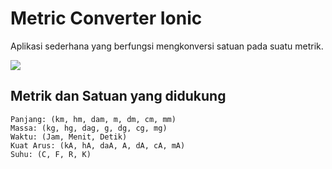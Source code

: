 # Metric Converter Ionic
Aplikasi sederhana yang berfungsi mengkonversi satuan pada suatu metrik.

![](https://github.com/lordyparihala26/MetricConverter-LordyParihala-IONIC/edit/main/assets/IonicApp.gif)

## Metrik dan Satuan yang didukung
    Panjang: (km, hm, dam, m, dm, cm, mm)
    Massa: (kg, hg, dag, g, dg, cg, mg)
    Waktu: (Jam, Menit, Detik)
    Kuat Arus: (kA, hA, daA, A, dA, cA, mA)
    Suhu: (C, F, R, K)
